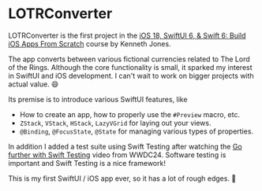 # LOTRConverter

LOTRConverter is the first project in the [iOS 18, SwiftUI 6, & Swift 6: Build iOS Apps From Scratch](https://www.udemy.com/course/ios-15-app-development-with-swiftui-3-and-swift-5/) course by Kenneth Jones.

The app converts between various fictional currencies related to The Lord of the Rings. Although the core functionality is small, it sparked my interest in SwiftUI and iOS development. I can't wait to work on bigger projects with actual value. 😄

Its premise is to introduce various SwiftUI features, like

- How to create an app, how to properly use the `#Preview` macro, etc.
- `ZStack`, `VStack`, `HStack`, `LazyVGrid` for laying out your views.
- `@Binding`, `@FocusState`, `@State` for managing various types of properties.

In addition I added a test suite using Swift Testing after watching the [Go further with Swift Testing](https://developer.apple.com/videos/play/wwdc2024/10195) video from WWDC24. Software testing is important and Swift Testing is a nice framework!

This is my first SwiftUI / iOS app ever, so it has a lot of rough edges. 🥲
